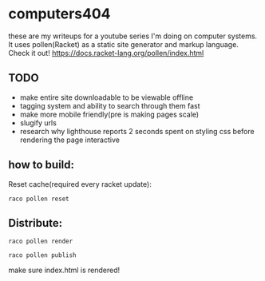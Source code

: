 # computers404

these are my writeups for a youtube series I'm doing on computer systems. It uses pollen(Racket) as a static site generator and markup language. Check it out! https://docs.racket-lang.org/pollen/index.html

## TODO

* make entire site downloadable to be viewable offline
* tagging system and ability to search through them fast
* make more mobile friendly(pre is making pages scale)
* slugify urls
* research why lighthouse reports 2 seconds spent on styling css before rendering the page interactive

## how to build:

Reset cache(required every racket update):

`raco pollen reset`

## Distribute:

`raco pollen render`

`raco pollen publish`

make sure index.html is rendered!
